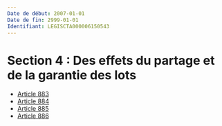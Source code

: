 ```yaml
---
Date de début: 2007-01-01
Date de fin: 2999-01-01
Identifiant: LEGISCTA000006150543
---
```


<h1>Section 4 : Des effets du partage et de la garantie des lots</h1>

- [Article 883](article_883.md)
- [Article 884](article_884.md)
- [Article 885](article_885.md)
- [Article 886](article_886.md)

